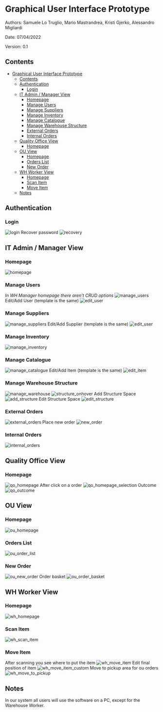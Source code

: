 # Graphical User Interface Prototype  

Authors: Samuele Lo Truglio, Mario Mastrandrea, Kristi Gjerko, Alessandro Migliardi

Date: 07/04/2022

Version: 0.1

## Contents
- [Graphical User Interface Prototype](#graphical-user-interface-prototype)
  - [Contents](#contents)
  - [Authentication](#authentication)
    - [Login](#login)
  - [IT Admin / Manager View](#it-admin--manager-view)
    - [Homepage](#homepage)
    - [Manage Users](#manage-users)
    - [Manage Suppliers](#manage-suppliers)
    - [Manage Inventory](#manage-inventory)
    - [Manage Catalogue](#manage-catalogue)
    - [Manage Warehouse Structure](#manage-warehouse-structure)
    - [External Orders](#external-orders)
    - [Internal Orders](#internal-orders)
  - [Quality Office View](#quality-office-view)
    - [Homepage](#homepage-1)
  - [OU View](#ou-view)
    - [Homepage](#homepage-2)
    - [Orders List](#orders-list)
    - [New Order](#new-order)
  - [WH Worker View](#wh-worker-view)
    - [Homepage](#homepage-3)
    - [Scan Item](#scan-item)
    - [Move Item](#move-item)
  - [Notes](#notes)

## Authentication
### Login
![login](./assets/gui/auth/login.png)
Recover password
![recovery](./assets/gui/auth/login_recovery.png)
## IT Admin / Manager View
### Homepage
![homepage](./assets/gui/it/it-homepage.png)
### Manage Users
*In WH Manager homepage there aren't CRUD options*
![manage_users](./assets/gui/it/it-manage_users.png)
Edit/Add User (template is the same)
![edit_user](./assets/gui/it/it-edit_add_user.png)
### Manage Suppliers
![manage_suppliers](./assets/gui/it/it-manage_suppliers.png)
Edit/Add Supplier (template is the same)
![edit_user](./assets/gui/it/it-edit_add_supplier.png)
### Manage Inventory
![manage_inventory](./assets/gui/it/it-manage_inventory.png)
### Manage Catalogue
![manage_catalogue](./assets/gui/it/it-manage_catalogue.png)
Edit/Add Item (template is the same)
![edit_item](./assets/gui/it/it-edit_add_catalogue_item.png)
### Manage Warehouse Structure
![manage_warehouse](./assets/gui/it/it-structure_list.png)
![structure_onhover](./assets/gui/it/it-structure_on_hover.png)
Add Structure Space
![add_structure](./assets/gui/it/it-edit_add_structure_space.png)
Edit Structure Space
![edit_structure](./assets/gui/it/it-edit_structure_space.png)
### External Orders
![external_orders](./assets/gui/it/it-ext_order_list.png)
Place new order
![new_order](./assets/gui/it/it-ext_order_new.png)
### Internal Orders
![internal_orders](./assets/gui/it/it-int_order_list.png)
## Quality Office View
### Homepage
![qo_homepage](./assets/gui/qo/qo-homepage.png)
After click on a order
![qo_homepage_selection](./assets/gui/qo/qo-homepage_selection.png)
Outcome
![qo_outcome](./assets/gui/qo/qo-report.png)
## OU View
### Homepage
![ou_homepage](./assets/gui/ou/ou-homepage.png)
### Orders List
![ou_order_list](./assets/gui/ou/ou-int_order_list.png)
### New Order
![ou_new_order](./assets/gui/ou/ou-int_order_new.png)
Order basket
![ou_order_basket](./assets/gui/ou/ou-int_order_basket.png)
## WH Worker View
### Homepage
![wh_homepage](./assets/gui/whw/whw-homepage.png)
### Scan Item
![wh_scan_item](./assets/gui/whw/whw-scan_item.png)
### Move Item
After scanning you see where to put the item
![wh_move_item](./assets/gui/whw/whw-identified_item.png)
Edit final position of item
![wh_move_item_custom](./assets/gui/whw/whw-identified_item_edit_space.png)
Move to pickup area for ou orders
![wh_move_to_pickup](./assets/gui/whw/whw-identified_pickup.png)

## Notes
In our system all users will use the software on a PC, except for the Warehouse Worker.